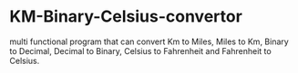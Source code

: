 # KM-Binary-Celsius-convertor
multi functional program that can convert Km to Miles, Miles to Km, Binary to Decimal, Decimal to Binary, Celsius to Fahrenheit and Fahrenheit to Celsius.
